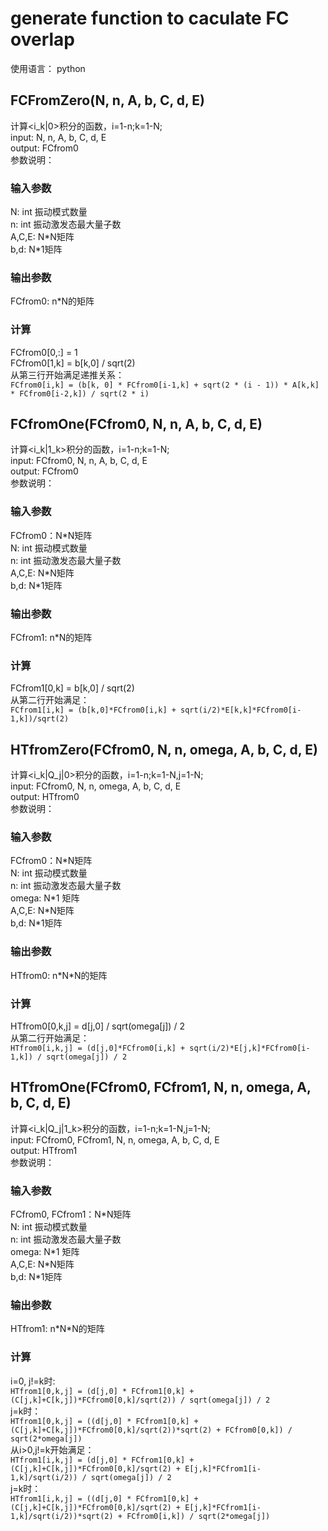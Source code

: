 # generate function to caculate FC overlap
使用语言： python
## FCFromZero(N, n, A, b, C, d, E)
计算<i_k|0>积分的函数，i=1-n;k=1-N; <br>
input: N, n, A, b, C, d, E <br>
output: FCfrom0 <br>
参数说明： <br>
### 输入参数
N: int 振动模式数量 <br>
n: int 振动激发态最大量子数 <br>
A,C,E: N\*N矩阵 <br>
b,d: N\*1矩阵 <br>
### 输出参数
FCfrom0: n\*N的矩阵
### 计算
FCfrom0[0,:] = 1 <br>
FCfrom0[1,k] = b[k,0] / sqrt(2) <br>
从第三行开始满足递推关系：<br>
`FCfrom0[i,k] = (b[k, 0] * FCfrom0[i-1,k] + sqrt(2 * (i - 1)) * A[k,k] * FCfrom0[i-2,k]) / sqrt(2 * i)`

## FCfromOne(FCfrom0, N, n, A, b, C, d, E)
计算<i_k|1_k>积分的函数，i=1-n;k=1-N; <br>
input: FCfrom0, N, n, A, b, C, d, E <br>
output: FCfrom0 <br>
参数说明： <br>
### 输入参数
FCfrom0：N*N矩阵 <br>
N: int 振动模式数量 <br>
n: int 振动激发态最大量子数 <br>
A,C,E: N\*N矩阵 <br>
b,d: N\*1矩阵 <br>
### 输出参数
FCfrom1: n\*N的矩阵
### 计算
FCfrom1[0,k] = b[k,0] / sqrt(2) <br>
从第二行开始满足：<br>
`FCfrom1[i,k] = (b[k,0]*FCfrom0[i,k] + sqrt(i/2)*E[k,k]*FCfrom0[i-1,k])/sqrt(2)`

## HTfromZero(FCfrom0, N, n, omega, A, b, C, d, E)
计算<i_k|Q_j|0>积分的函数，i=1-n;k=1-N,j=1-N; <br>
input: FCfrom0, N, n, omega, A, b, C, d, E <br>
output: HTfrom0 <br>
参数说明： <br>
### 输入参数
FCfrom0：N*N矩阵 <br>
N: int 振动模式数量 <br>
n: int 振动激发态最大量子数 <br>
omega: N\*1 矩阵 <br>
A,C,E: N\*N矩阵 <br>
b,d: N\*1矩阵 <br>
### 输出参数
HTfrom0: n\*N\*N的矩阵
### 计算
HTfrom0[0,k,j] = d[j,0] / sqrt(omega[j]) / 2 <br>
从第二行开始满足：<br>
`HTfrom0[i,k,j] = (d[j,0]*FCfrom0[i,k] + sqrt(i/2)*E[j,k]*FCfrom0[i-1,k]) / sqrt(omega[j]) / 2`

## HTfromOne(FCfrom0, FCfrom1, N, n, omega, A, b, C, d, E)
计算<i_k|Q_j|1_k>积分的函数，i=1-n;k=1-N,j=1-N; <br>
input: FCfrom0, FCfrom1, N, n, omega, A, b, C, d, E <br>
output: HTfrom1 <br>
参数说明： <br>
### 输入参数
FCfrom0, FCfrom1：N*N矩阵 <br>
N: int 振动模式数量 <br>
n: int 振动激发态最大量子数 <br>
omega: N\*1 矩阵 <br>
A,C,E: N\*N矩阵 <br>
b,d: N\*1矩阵 <br>
### 输出参数
HTfrom1: n\*N\*N的矩阵
### 计算
i=0, j!=k时: <br>
`HTfrom1[0,k,j] = (d[j,0] * FCfrom1[0,k] + (C[j,k]+C[k,j])*FCfrom0[0,k]/sqrt(2)) / sqrt(omega[j]) / 2 ` <br>
j=k时：<br>
`HTfrom1[0,k,j] = ((d[j,0] * FCfrom1[0,k] + (C[j,k]+C[k,j])*FCfrom0[0,k]/sqrt(2))*sqrt(2) + FCfrom0[0,k]) / sqrt(2*omega[j])  ` <br>
从i>0,j!=k开始满足：<br>
`HTfrom1[i,k,j] = (d[j,0] * FCfrom1[0,k] + (C[j,k]+C[k,j])*FCfrom0[0,k]/sqrt(2) + E[j,k]*FCfrom1[i-1,k]/sqrt(i/2)) / sqrt(omega[j]) / 2 ` <br>
j=k时：<br>
`HTfrom1[i,k,j] = ((d[j,0] * FCfrom1[0,k] + (C[j,k]+C[k,j])*FCfrom0[0,k]/sqrt(2) + E[j,k]*FCfrom1[i-1,k]/sqrt(i/2))*sqrt(2) + FCfrom0[i,k]) / sqrt(2*omega[j])  ` <br>

